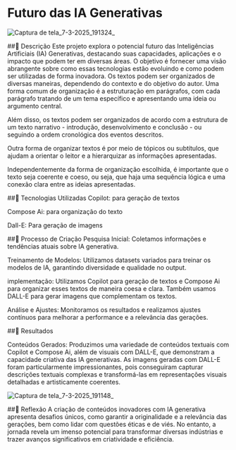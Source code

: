 # Futuro das IA Generativas

![Captura de tela_7-3-2025_191324_](https://github.com/user-attachments/assets/1d600676-83c2-4b8c-bcde-88b5a125e42f)


##📒 Descrição
Este projeto explora o potencial futuro das Inteligências Artificiais (IA) Generativas, destacando suas capacidades, aplicações e o impacto que podem ter em diversas áreas. O objetivo é fornecer uma visão abrangente sobre como essas tecnologias estão evoluindo e como podem ser utilizadas de forma inovadora.
Os textos podem ser organizados de diversas maneiras, dependendo do contexto e do objetivo do autor. Uma forma comum de organização é a estruturação em parágrafos, com cada parágrafo tratando de um tema específico e apresentando uma ideia ou argumento central.

Além disso, os textos podem ser organizados de acordo com a estrutura de um texto narrativo - introdução, desenvolvimento e conclusão - ou seguindo a ordem cronológica dos eventos descritos.

Outra forma de organizar textos é por meio de tópicos ou subtítulos, que ajudam a orientar o leitor e a hierarquizar as informações apresentadas.

Independentemente da forma de organização escolhida, é importante que o texto seja coerente e coeso, ou seja, que haja uma sequência lógica e uma conexão clara entre as ideias apresentadas.

##🤖 Tecnologias Utilizadas
Copilot: para geração de textos

Compose Ai: para organização do texto

Dall-E: Para geração de imagens

##🧐 Processo de Criação
Pesquisa Inicial: Coletamos informações e tendências atuais sobre IA generativa.

Treinamento de Modelos: Utilizamos datasets variados para treinar os modelos de IA, garantindo diversidade e qualidade no output.

implementação: Utilizamos Copilot para geração de textos e Compose Ai para organizar esses textos de maneira coesa e clara. Também usamos DALL-E para gerar imagens que complementam os textos.

Análise e Ajustes: Monitoramos os resultados e realizamos ajustes contínuos para melhorar a performance e a relevância das gerações.

##🚀 Resultados

Conteúdos Gerados: Produzimos uma variedade de conteúdos textuais com Copilot e Compose Ai, além de visuais com DALL-E, que demonstram a capacidade criativa das IA generativas. As imagens geradas com DALL-E foram particularmente impressionantes, pois conseguiram capturar descrições textuais complexas e transformá-las em representações visuais detalhadas e artisticamente coerentes.


![Captura de tela_7-3-2025_191148_](https://github.com/user-attachments/assets/8f345c59-903f-4f1f-b313-0669cfb83935)



##💭 Reflexão
A criação de conteúdos inovadores com IA generativa apresenta desafios únicos, como garantir a originalidade e a relevância das gerações, bem como lidar com questões éticas e de viés. No entanto, a jornada revela um imenso potencial para transformar diversas indústrias e trazer avanços significativos em criatividade e eficiência.


